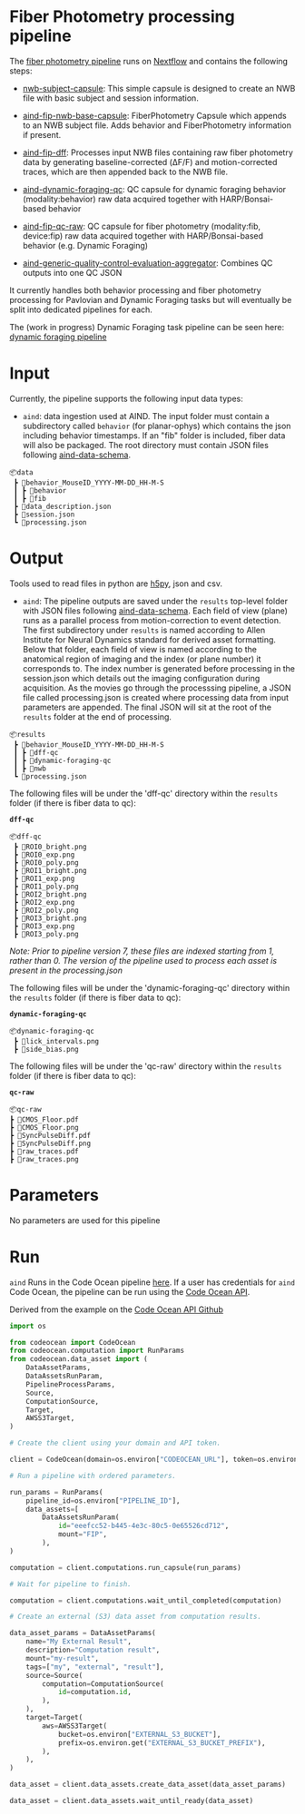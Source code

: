 # Fiber Photometry processing pipeline

The [fiber photometry pipeline](https://codeocean.allenneuraldynamics.org/capsule/5712553/tree) runs on [Nextflow](https://www.nextflow.io/) and contains the following steps:

* [nwb-subject-capsule](https://github.com/AllenNeuralDynamics/aind-subject-nwb): This simple capsule is designed to create an NWB file with basic subject and session information.

* [aind-fip-nwb-base-capsule](https://github.com/AllenNeuralDynamics/aind-fip-nwb-base-capsule): FiberPhotometry Capsule which appends to an NWB subject file. Adds behavior and FiberPhotometry information if present.

* [aind-fip-dff](https://github.com/AllenNeuralDynamics/aind-fip-dff): Processes input NWB files containing raw fiber photometry data by generating baseline-corrected (ΔF/F) and motion-corrected traces, which are then appended back to the NWB file.

* [aind-dynamic-foraging-qc](https://github.com/AllenNeuralDynamics/aind-dynamic-foraging-qc): QC capsule for dynamic foraging behavior (modality:behavior) raw data acquired together with HARP/Bonsai-based behavior

* [aind-fip-qc-raw](https://github.com/AllenNeuralDynamics/aind-fip-qc-raw): QC capsule for fiber photometry (modality:fib, device:fip) raw data acquired together with HARP/Bonsai-based behavior (e.g. Dynamic Foraging)

* [aind-generic-quality-control-evaluation-aggregator](https://github.com/AllenNeuralDynamics/aind-generic-quality-control-evaluation-aggregator): Combines QC outputs into one QC JSON

It currently handles both behavior processing and fiber photometry processing for Pavlovian and Dynamic Foraging tasks but will eventually be split into dedicated pipelines for each.

The (work in progress) Dynamic Foraging task pipeline can be seen here: [dynamic foraging pipeline](https://codeocean.allenneuraldynamics.org/capsule/2034050/tree)
# Input

Currently, the pipeline supports the following input data types:

* `aind`: data ingestion used at AIND. The input folder must contain a subdirectory called `behavior` (for planar-ophys) which contains the json including behavior timestamps. If an "fib" folder is included, fiber data will also be packaged. The root directory must contain JSON files following [aind-data-schema](https://github.com/AllenNeuralDynamics/aind-data-schema).

```plaintext
📦data
 ┣ 📂behavior_MouseID_YYYY-MM-DD_HH-M-S
 ┃ ┣ 📂behavior
 ┃ ┣ 📂fib
 ┣ 📜data_description.json
 ┣ 📜session.json
 ┗ 📜processing.json
 ```
# Output

Tools used to read files in python are [h5py](https://pypi.org/project/h5py/), json and csv.

* `aind`: The pipeline outputs are saved under the `results` top-level folder with JSON files following [aind-data-schema](https://github.com/AllenNeuralDynamics/aind-data-schema). Each field of view (plane) runs as a parallel process from motion-correction to event detection. The first subdirectory under `results` is named according to Allen Institute for Neural Dynamics standard for derived asset formatting. Below that folder, each field of view is named according to the anatomical region of imaging and the index (or plane number) it corresponds to. The index number is generated before processing in the session.json which details out the imaging configuration during acquisition. As the movies go through the processsing pipeline, a JSON file called processing.json is created where processing data from input parameters are appended. The final JSON will sit at the root of the `results` folder at the end of processing. 

```plaintext
📦results
 ┣ 📂behavior_MouseID_YYYY-MM-DD_HH-M-S
 ┃ ┣ 📂dff-qc
 ┃ ┣ 📂dynamic-foraging-qc
 ┃ ┣ 📂nwb
 ┗ 📜processing.json
 ```

The following files will be under the 'dff-qc' directory within the `results` folder (if there is fiber data to qc):

**`dff-qc`**

```plaintext
📦dff-qc
 ┣ 📜ROI0_bright.png
 ┣ 📜ROI0_exp.png
 ┣ 📜ROI0_poly.png
 ┣ 📜ROI1_bright.png
 ┣ 📜ROI1_exp.png
 ┣ 📜ROI1_poly.png
 ┣ 📜ROI2_bright.png
 ┣ 📜ROI2_exp.png
 ┣ 📜ROI2_poly.png
 ┣ 📜ROI3_bright.png
 ┣ 📜ROI3_exp.png
 ┣ 📜ROI3_poly.png
 ```
*Note: Prior to pipeline version 7, these files are indexed starting from 1, rather than 0. The version of the pipeline used to process each asset is present in the processing.json*

The following files will be under the 'dynamic-foraging-qc' directory within the `results` folder (if there is fiber data to qc):

**`dynamic-foraging-qc`**

```plaintext
📦dynamic-foraging-qc
 ┣ 📜lick_intervals.png
 ┣ 📜side_bias.png
 ```

The following files will be under the 'qc-raw' directory within the `results` folder (if there is fiber data to qc):

**`qc-raw`**

```plaintext
📦qc-raw
┣ 📜CMOS_Floor.pdf
┣ 📜CMOS_Floor.png
┣ 📜SyncPulseDiff.pdf
┣ 📜SyncPulseDiff.png
┣ 📜raw_traces.pdf
┣ 📜raw_traces.png
```

# Parameters

No parameters are used for this pipeline

# Run

`aind` Runs in the Code Ocean pipeline [here](https://codeocean.allenneuraldynamics.org/capsule/7026342/tree). If a user has credentials for `aind` Code Ocean, the pipeline can be run using the [Code Ocean API](https://github.com/codeocean/codeocean-sdk-python). 

Derived from the example on the [Code Ocean API Github](https://github.com/codeocean/codeocean-sdk-python/blob/main/examples/run_pipeline.py)

```python
import os

from codeocean import CodeOcean
from codeocean.computation import RunParams
from codeocean.data_asset import (
    DataAssetParams,
    DataAssetsRunParam,
    PipelineProcessParams,
    Source,
    ComputationSource,
    Target,
    AWSS3Target,
)

# Create the client using your domain and API token.

client = CodeOcean(domain=os.environ["CODEOCEAN_URL"], token=os.environ["API_TOKEN"])

# Run a pipeline with ordered parameters.

run_params = RunParams(
    pipeline_id=os.environ["PIPELINE_ID"],
    data_assets=[
        DataAssetsRunParam(
            id="eeefcc52-b445-4e3c-80c5-0e65526cd712",
            mount="FIP",
        ),
)

computation = client.computations.run_capsule(run_params)

# Wait for pipeline to finish.

computation = client.computations.wait_until_completed(computation)

# Create an external (S3) data asset from computation results.

data_asset_params = DataAssetParams(
    name="My External Result",
    description="Computation result",
    mount="my-result",
    tags=["my", "external", "result"],
    source=Source(
        computation=ComputationSource(
            id=computation.id,
        ),
    ),
    target=Target(
        aws=AWSS3Target(
            bucket=os.environ["EXTERNAL_S3_BUCKET"],
            prefix=os.environ.get("EXTERNAL_S3_BUCKET_PREFIX"),
        ),
    ),
)

data_asset = client.data_assets.create_data_asset(data_asset_params)

data_asset = client.data_assets.wait_until_ready(data_asset)
```



